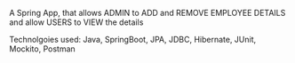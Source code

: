 A Spring App,
that allows ADMIN to ADD and REMOVE EMPLOYEE DETAILS
and allow USERS to VIEW the details

Technolgoies used: Java, SpringBoot, JPA, JDBC, Hibernate, JUnit, Mockito, Postman
